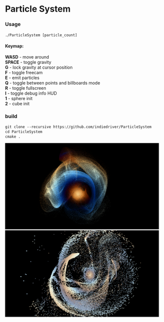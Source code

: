 # Particle System

### Usage
`./ParticleSystem [particle_count]`

#### Keymap:  
**WASD**  - move around  
**SPACE** - toggle gravity  
**G**     - lock gravity at cursor position  
**F**     - toggle freecam  
**E**     - emit particles  
**Q**     - toggle between points and billboards mode  
**R**     - toggle fullscreen  
**I**     - toggle debug info HUD  
**1**     - sphere init  
**2**     - cube init  


### build
```
git clone --recursive https://github.com/indiedriver/ParticleSystem
cd ParticleSystem
cmake .
```

<img src="screenshots/points.png" width="700">
<img src="screenshots/billboards.png" width="700">
